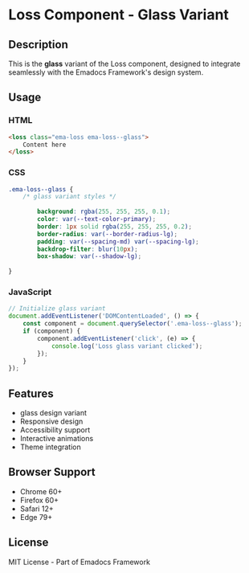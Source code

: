 # Loss Component - Glass Variant

## Description
This is the **glass** variant of the Loss component, designed to integrate seamlessly with the Emadocs Framework's design system.

## Usage

### HTML
```html
<loss class="ema-loss ema-loss--glass">
    Content here
</loss>
```

### CSS
```css
.ema-loss--glass {
    /* glass variant styles */
    
        background: rgba(255, 255, 255, 0.1);
        color: var(--text-color-primary);
        border: 1px solid rgba(255, 255, 255, 0.2);
        border-radius: var(--border-radius-lg);
        padding: var(--spacing-md) var(--spacing-lg);
        backdrop-filter: blur(10px);
        box-shadow: var(--shadow-lg);
    
}
```

### JavaScript
```javascript
// Initialize glass variant
document.addEventListener('DOMContentLoaded', () => {
    const component = document.querySelector('.ema-loss--glass');
    if (component) {
        component.addEventListener('click', (e) => {
            console.log('Loss glass variant clicked');
        });
    }
});
```

## Features
- glass design variant
- Responsive design
- Accessibility support
- Interactive animations
- Theme integration

## Browser Support
- Chrome 60+
- Firefox 60+
- Safari 12+
- Edge 79+

## License
MIT License - Part of Emadocs Framework
